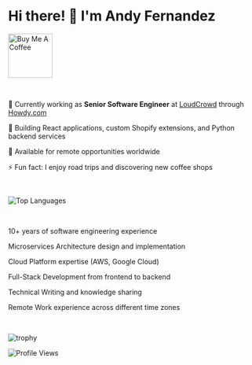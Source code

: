 # Hi there! 👋 I'm Andy Fernandez

<a target="_blank" href="https://www.buymeacoffee.com/afgarabote">
  <img style="width: 90px;" class="bmc" alt="Buy Me A Coffee" src="https://cdn.buymeacoffee.com/buttons/v2/default-yellow.png">
</a>

&nbsp;

🔭 Currently working as **Senior Software Engineer** at [LoudCrowd](https://loudcrowd.com) through [Howdy.com](https://howdy.com)

🌱 Building React applications, custom Shopify extensions, and Python backend services

📍 Available for remote opportunities worldwide

⚡ Fun fact: I enjoy road trips and discovering new coffee shops

&nbsp;

![Top Languages](https://github-readme-stats.vercel.app/api/top-langs/?username=andy-austin&layout=compact&theme=onedark)

&nbsp;

10+ years of software engineering experience

Microservices Architecture design and implementation

Cloud Platform expertise (AWS, Google Cloud)

Full-Stack Development from frontend to backend

Technical Writing and knowledge sharing

Remote Work experience across different time zones

&nbsp;

![trophy](https://github-profile-trophy.vercel.app/?username=andy-austin&theme=onedark&rank=-?)

![Profile Views](https://komarev.com/ghpvc/?username=andy-austin)
